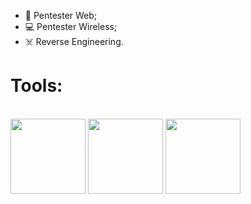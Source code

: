 - 🏴 Pentester Web;
- 💻 Pentester Wireless;
- ☠️ Reverse Engineering.
  
<h1>Tools:</h1>

<div style="display: inline_block"><br>
<img align="center" height="120" width="120" src="https://cdn.jsdelivr.net/gh/devicons/devicon/icons/cplusplus/cplusplus-original.svg" />
<img align="center" height="120" width="120" src="https://cdn.jsdelivr.net/gh/devicons/devicon/icons/csharp/csharp-original.svg">
<img align="center" height="120" width="120" src="https://cdn.jsdelivr.net/gh/devicons/devicon/icons/python/python-original.svg" />
</div>
